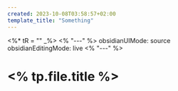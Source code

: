 ```yaml
---
created: 2023-10-08T03:58:57+02:00
template_title: "Something"
---
```

<%* tR = "" _%>
<% "---" %>
obsidianUIMode: source
obsidianEditingMode: live
<% "---" %>
# <% tp.file.title %>
